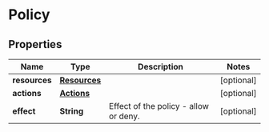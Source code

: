 
# Policy

## Properties
Name | Type | Description | Notes
------------ | ------------- | ------------- | -------------
**resources** | [**Resources**](Resources.md) |  |  [optional]
**actions** | [**Actions**](Actions.md) |  |  [optional]
**effect** | **String** | Effect of the policy - allow or deny. |  [optional]




